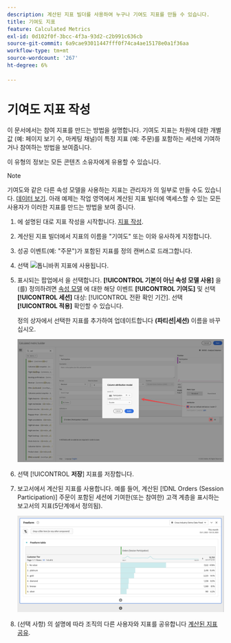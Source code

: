 ```yaml
---
description: 계산된 지표 빌더를 사용하여 누구나 기여도 지표를 만들 수 있습니다.
title: 기여도 지표
feature: Calculated Metrics
exl-id: 0d102f0f-3bcc-4f3a-93d2-c2b991c636cb
source-git-commit: 6a9cae93011447fff0f74ca4ae15178e0a1f36aa
workflow-type: tm+mt
source-wordcount: '267'
ht-degree: 6%

---
```


# 기여도 지표 작성

이 문서에서는 참여 지표를 만드는 방법을 설명합니다. 기여도 지표는 차원에 대한 개별 값 (예: 페이지 보기 수, 마케팅 채널)이 특정 지표 (예: 주문)를 포함하는 세션에 기여하거나 참여하는 방법을 보여줍니다.

이 유형의 정보는 모든 콘텐츠 소유자에게 유용할 수 있습니다.

>[!NOTE]
>
>기여도와 같은 다른 속성 모델을 사용하는 지표는 관리자가 의 일부로 만들 수도 있습니다. [데이터 보기](https://experienceleague.adobe.com/docs/analytics-platform/using/cja-dataviews/data-views.html). 아래 예제는 작업 영역에서 계산된 지표 빌더에 액세스할 수 있는 모든 사용자가 이러한 지표를 만드는 방법을 보여 줍니다.


1. 에 설명된 대로 지표 작성을 시작합니다. [지표 작성](/help/components/calc-metrics/cm-workflow/cm-build-metrics.md).
1. 계산된 지표 빌더에서 지표의 이름을 &quot;기여도&quot; 또는 이와 유사하게 지정합니다.
1. 성공 이벤트(예: &quot;주문&quot;)가 포함된 지표를 정의 캔버스로 드래그합니다.
1. 선택 ![톱니바퀴](https://spectrum.adobe.com/static/icons/workflow_18/Smock_Settings_18_N.svg) 지표에 사용됩니다.
1. 표시되는 팝업에서 을 선택합니다. **[!UICONTROL 기본이 아닌 속성 모델 사용]** 을(를) 정의하려면 [속성 모델](/help/components/calc-metrics/cm-workflow/m-metric-type-alloc.md) 에 대한 해당 이벤트 **[!UICONTROL 기여도]** 및 선택 **[!UICONTROL 세션]** 대상: [!UICONTROL 전환 확인 기간]. 선택 **[!UICONTROL 적용]** 확인할 수 있습니다.

   정의 상자에서 선택한 지표를 추가하여 업데이트합니다  **(파티션|세션)** 이름을 바꾸십시오.

   ![](assets/participation-setup.png)



1. 선택 [!UICONTROL **저장**] 지표를 저장합니다.
1. 보고서에서 계산된 지표를 사용합니다. 예를 들어, 계산된 [!DNL Orders (Session Participation)] 주문이 포함된 세션에 기여한(또는 참여한) 고객 계층을 표시하는 보고서의 지표(5단계에서 정의됨).

   ![](assets/participation-pages-customer-tier.png)

1. (선택 사항) 의 설명에 따라 조직의 다른 사용자와 지표를 공유합니다 [계산된 지표 공유](/help/components/calc-metrics/cm-workflow/cm-sharing.md).
